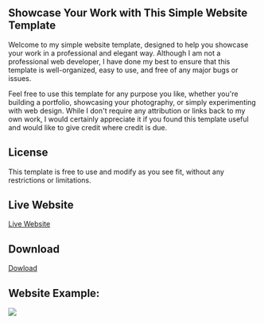 ## Showcase Your Work with This Simple Website Template
Welcome to my simple website template, designed to help you showcase your work in a professional and elegant way. Although I am not a professional web developer, I have done my best to ensure that this template is well-organized, easy to use, and free of any major bugs or issues.

Feel free to use this template for any purpose you like, whether you're building a portfolio, showcasing your photography, or simply experimenting with web design. While I don't require any attribution or links back to my own work, I would certainly appreciate it if you found this template useful and would like to give credit where credit is due.

## License
This template is free to use and modify as you see fit, without any restrictions or limitations.

## Live Website
[Live Website](https://marcelvanduijndev.github.io/Website/index.html)

## Download
[Dowload](https://github.com/MarcelvanDuijnDev/Website-Template/releases/tag/v1.0.0)

## Website Example:
<img align="center" src="https://raw.githubusercontent.com/MarcelvanDuijnDev/MarcelvanDuijnDev/main/Images/WebsiteExample.png">

